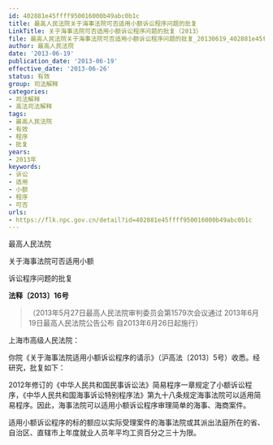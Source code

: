 ```yaml
---
id: 402881e45ffff950016000b49abc0b1c
title: 最高人民法院关于海事法院可否适用小额诉讼程序问题的批复
LinkTitle: 关于海事法院可否适用小额诉讼程序问题的批复（2013）
file: 最高人民法院关于海事法院可否适用小额诉讼程序问题的批复_20130619_402881e45ffff950016000b49abc0b1c.docx
author: 最高人民法院
date: '2013-06-19'
publication_date: '2013-06-19'
effective_date: '2013-06-26'
status: 有效
group: 司法解释
categories:
- 司法解释
- 高法司法解释
tags:
- 最高人民法院
- 有效
- 程序
- 批复
years:
- 2013年
keywords:
- 诉讼
- 适用
- 小额
- 程序
- 可否
urls:
- https://flk.npc.gov.cn/detail?id=402881e45ffff950016000b49abc0b1c
---
```


最高人民法院

关于海事法院可否适用小额

诉讼程序问题的批复

**法释〔2013〕16号**

> （2013年5月27日最高人民法院审判委员会第1579次会议通过 2013年6月19日最高人民法院公告公布 自2013年6月26日起施行）

上海市高级人民法院：

你院《关于海事法院适用小额诉讼程序的请示》（沪高法〔2013〕5号）收悉。经研究，批复如下：

2012年修订的《中华人民共和国民事诉讼法》简易程序一章规定了小额诉讼程序，《中华人民共和国海事诉讼特别程序法》第九十八条规定海事法院可以适用简易程序。因此，海事法院可以适用小额诉讼程序审理简单的海事、海商案件。

适用小额诉讼程序的标的额应以实际受理案件的海事法院或其派出法庭所在的省、自治区、直辖市上年度就业人员年平均工资百分之三十为限。
